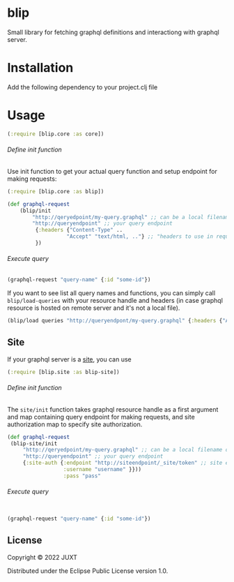 # blip

Small library for fetching graphql definitions and interactiong with graphql server.

# Installation

Add the following dependency to your project.clj file

# Usage

```clj
(:require [blip.core :as core])
```

###### Define init function

Use init function to get your actual query function and setup endpoint for making requests: 

```clj
(:require [blip.core :as blip])
```

```clj
(def graphql-request 
	(blip/init 
		"http://qeryedpoint/my-query.graphql" ;; can be a local filename or remote URI
		"http://queryendpoint" ;; your query endpoint
		 {:headers {"Content-Type" ..
	               "Accept" "text/html, .."} ;; "headers to use in requests, eq actuall query/mutation requests"
		 })
```

###### Execute query

```clj
(graphql-request "query-name" {:id "some-id"}) 
```

If you want to see list all query names and functions, you can simply call `blip/load-queries` with your resource handle and headers (in case graphql resource is hosted on remote server and it's not a local file).

```clj
(blip/load queries "http://queryendpont/my-query.graphql" {:headers {"Accept" "text/html"}})) ;; 
```


## Site 

If your graphql server is a [site](https://github.com/juxt/site), you can use 

```clj
(:require [blip.site :as blip-site])

```
###### Define init function

The `site/init` function takes graphql resource handle as a first argument and map containing query endpoint for making requests, and site authorization map to specify site authorization.

```clj
(def graphql-request
 (blip-site/init
	 "http://qeryedpoint/my-query.graphql" ;; can be a local filename or remote URI"
	 "http://queryendpoint" ;; your query endpoint
	 {:site-auth {:endpoint "http://siteendpoint/_site/token" ;; site endpoint to retrieve a token
                  :username "username" }}))
	              :pass "pass"
```

###### Execute query

```clj

(graphql-request "query-name" {:id "some-id"}) 

```

## License

Copyright © 2022 JUXT

Distributed under the Eclipse Public License version 1.0.
